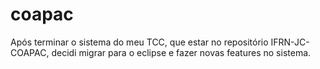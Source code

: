 # coapac
Após terminar o sistema do meu TCC, que estar no repositório IFRN-JC-COAPAC, decidi migrar para o eclipse e fazer novas features no sistema.
